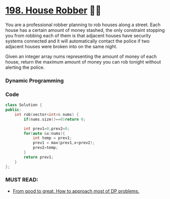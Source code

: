 # [198. House Robber](https://leetcode.com/problems/house-robber/) 🌟🌟

You are a professional robber planning to rob houses along a street. Each house has a certain amount of money stashed, the only constraint stopping you from robbing each of them is that adjacent houses have security systems connected and it will automatically contact the police if two adjacent houses were broken into on the same night.

Given an integer array nums representing the amount of money of each house, return the maximum amount of money you can rob tonight without alerting the police.

### Dynamic Programming

### Code

```cpp
class Solution {
public:
    int rob(vector<int>& nums) {
        if(nums.size()==0)return 0;

        int prev1=0,prev2=0;
        for(auto &x:nums){
            int temp = prev1;
            prev1 = max(prev1,x+prev2);
            prev2=temp;
        }
        return prev1;
    }
};
```

### MUST READ:

- [From good to great. How to approach most of DP problems.](https://leetcode.com/problems/house-robber/discuss/156523/From-good-to-great.-How-to-approach-most-of-DP-problems.)
